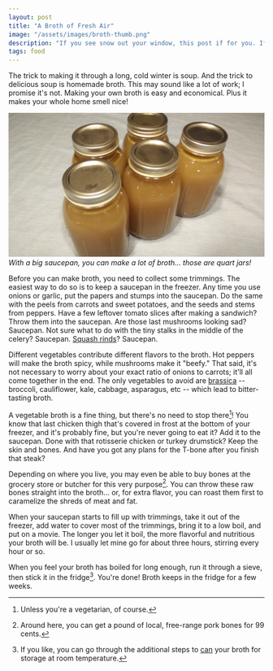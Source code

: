 ```yaml
---
layout: post
title: "A Broth of Fresh Air"
image: "/assets/images/broth-thumb.png"
description: "If you see snow out your window, this post if for you. If you can't see anything because your window is crusted with ice, read it twice."
tags: food
---
```


The trick to making it through a long, cold winter is soup. And the trick to delicious soup is homemade broth. This may sound like a lot of work; I promise it's not. Making your own broth is easy and economical. Plus it makes your whole home smell nice!

![Finished broth](/assets/images/broth-16x9.png)
*With a big saucepan, you can make a lot of broth... those are quart jars!*

Before you can make broth, you need to collect some trimmings. The easiest way to do so is to keep a saucepan in the freezer. Any time you use onions or garlic, put the papers and stumps into the saucepan. Do the same with the peels from carrots and sweet potatoes, and the seeds and stems from peppers. Have a few leftover tomato slices after making a sandwich? Throw them into the saucepan. Are those last mushrooms looking sad? Saucepan. Not sure what to do with the tiny stalks in the middle of the celery? Saucepan. [Squash rinds](http://www.epicurious.com/expert-advice/peel-winter-squash-skins-article)? Saucepan.

Different vegetables contribute different flavors to the broth. Hot peppers will make the broth spicy, while mushrooms make it "beefy." That said, it's not necessary to worry about your exact ratio of onions to carrots; it'll all come together in the end. The only vegetables to avoid are [brassica](https://en.wikipedia.org/wiki/Brassica) -- broccoli, cauliflower, kale, cabbage, asparagus, etc -- which lead to bitter-tasting broth.

A vegetable broth is a fine thing, but there's no need to stop there[^1]! You know that last chicken thigh that's covered in frost at the bottom of your freezer, and it's probably fine, but you're never going to eat it? Add it to the saucepan. Done with that rotisserie chicken or turkey drumstick? Keep the skin and bones. And have you got any plans for the T-bone after you finish that steak?

[^1]: Unless you're a vegetarian, of course.

Depending on where you live, you may even be able to buy bones at the grocery store or butcher for this very purpose[^2]. You can throw these raw bones straight into the broth... or, for extra flavor, you can roast them first to caramelize the shreds of meat and fat.

[^2]: Around here, you can get a pound of local, free-range pork bones for 99 cents.

When your saucepan starts to fill up with trimmings, take it out of the freezer, add water to cover most of the trimmings, bring it to a low boil, and put on a movie. The longer you let it boil, the more flavorful and nutritious your broth will be. I usually let mine go for about three hours, stirring every hour or so.

When you feel your broth has boiled for long enough, run it through a sieve, then stick it in the fridge[^3]. You're done! Broth keeps in the fridge for a few weeks.

[^3]: If you like, you can go through the additional steps to [can](http://www.marthastewart.com/1009782/summer-preserved) your broth for storage at room temperature.
